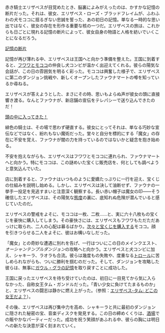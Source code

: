 <!-- title: エリザベス・ローズ・ブラッドフレイム -->
<!-- status: 生存 -->

赤き騎士エリザベスが目覚めたとき、脳裏によみがえったのは、かすかな記憶の断片だった。それは、彼女、エリザベス・ローズ・ブラッドフレイムが、ふわふわの犬モココに揺るぎない忠誠を誓った、あの初日の記憶。単なる一時的な思い出ではなく、彼女の存在を形作る重要な核の一つだ。エリザベスの旅は、これからも日ごとに現れる記憶の断片によって、彼女自身の物語と人格を紡いでいくことになるだろう。

[記憶の断片](#embed:https://www.youtube.com/live/M3cuDNZrIKM?t=90)

記憶が再び薄れる中、エリザベスは王国へと向かう準備を整えた。王国に到着すると、[フワワとモココ](https://www.youtube.com/live/M3cuDNZrIKM?feature=shared&t=933)の仲良し犬コンビが温かく出迎えてくれる。彼らの陽気な会話が、この日の雰囲気を明るく彩った。モココは興奮した様子で、エリザベスに第二のダンジョン挑戦や、新しくオープンしたファウナマートの噂を知っているか尋ねる。

エリザベスが答えようとした、まさにその時、思いもよらぬ声が彼女の頭に直接響き渡る。なんとファウナが、新店舗の宣伝をテレパシーで送り込んできたのだ！

[頭の中に入ってきた！](#embed:https://www.youtube.com/live/M3cuDNZrIKM?t=1078)

緋色の騎士は、その場で思わず硬直する。彼女にとってそれは、単なる巧妙な宣伝などではなく、紛れもない魔術だった。堂々と自分を標的にする「魔女」の存在に不安を覚え、ファウナが闇の力を持っているのではないかと疑念を抱き始める。

不安を抱えながらも、エリザベスはフワワとモココに連れられ、ファウナマートへと向かう。特にモココは、この謎めいた宝くじ販売店を、何としても調べようと意気込んでいた。

店に到着すると、ファウナはいつものように愛嬌たっぷりに一行を迎え、宝くじの仕組みを説明し始める。しかし、エリザベスは決して油断せず、ファウナの一挙手一投足を見逃すまいと注意深く観察する。長い赤い帽子は魔女の印――そう確信したエリザベスは、その陽気な[態度](https://www.youtube.com/live/M3cuDNZrIKM?feature=shared&t=1231)の裏に、底知れぬ危険が潜んでいると感じていたのだ。

エリザベスの警戒をよそに、モココは一枚、二枚……と、実に六十八枚もの宝くじを豪快に購入してしまう。その豪快さには、エリザベスもフワワもただただあっけに取られ、二人の心配は募るばかり。[次々と宝くじを購入する](https://www.youtube.com/live/M3cuDNZrIKM?feature=shared&t=1615)モココ。顔を引きつらせる二人をよそに、彼はお構いなしだった。

「魔女」との奇妙な遭遇に別れを告げ、一行はついにこの日のメインクエスト、*オーシャンテンプルダンジョン*の攻略へと向かう。エリザベスと犬コンビに加え、シャキーラ、ラオラも合流。彼らは幾度もの失敗や、度重なる[トロール](https://www.youtube.com/live/M3cuDNZrIKM?feature=shared&t=4122)に苦しめられながらも、ついに勝利を掴むのだった。そして、ダンジョンを攻略した彼らは、無事に[ガウル・グラの記憶](https://www.youtube.com/live/M3cuDNZrIKM?feature=shared&t=5143)を取り戻すことに成功した。

王国に戻ったエリザベスを待ち受けていたのは、初日に一目見てから気に入らなかった、自称女王タム・ガンドルだった。「青い少女に負けてたまるものか」と、エリザベスの闘志は静かに燃え上がった。（参照：[エリザベス-タム: どこの女王だよ？](#edge:liz-kronii)）。

その後、エリザベスは再び集中力を高め、シャキーラと共に最初のダンジョンに隠された秘密の宝、音楽ディスクを発見する。この日の締めくくりは、[酒場](https://www.youtube.com/live/M3cuDNZrIKM?feature=shared&t=10446)での賑やかなパーティーだった。成功を祝う笑顔があふれる中、彼らの胸には明日への新たな決意が深く刻まれていく。